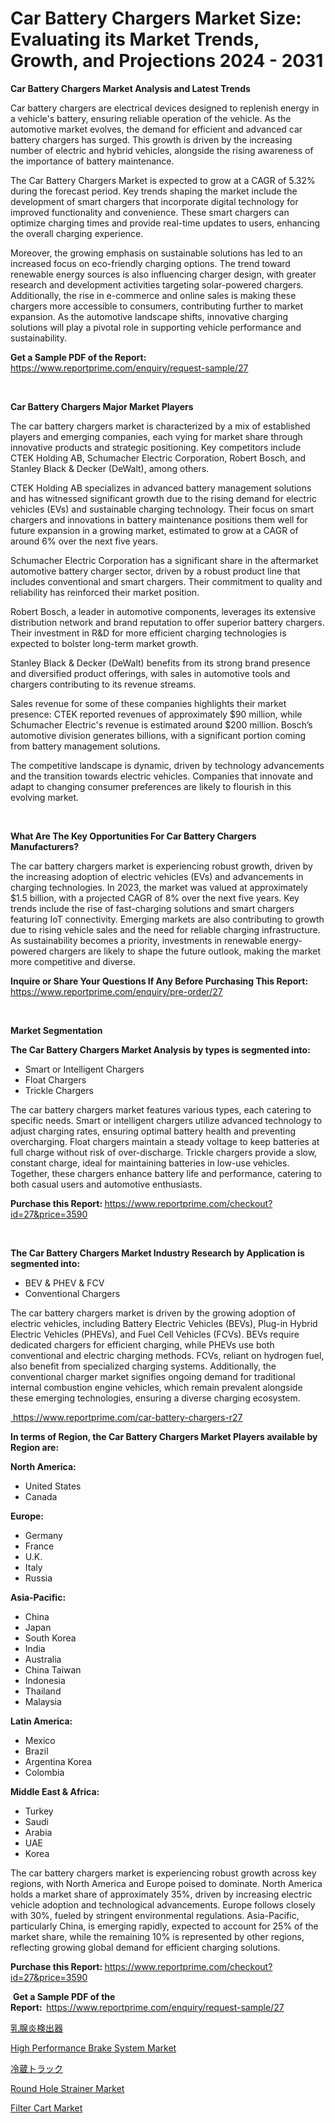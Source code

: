 <p><h1>Car Battery Chargers Market Size: Evaluating its Market Trends, Growth, and Projections 2024 - 2031</h1></p><p><strong>Car Battery Chargers Market Analysis and Latest Trends</strong></p>
<p><p>Car battery chargers are electrical devices designed to replenish energy in a vehicle's battery, ensuring reliable operation of the vehicle. As the automotive market evolves, the demand for efficient and advanced car battery chargers has surged. This growth is driven by the increasing number of electric and hybrid vehicles, alongside the rising awareness of the importance of battery maintenance.</p><p>The Car Battery Chargers Market is expected to grow at a CAGR of 5.32% during the forecast period. Key trends shaping the market include the development of smart chargers that incorporate digital technology for improved functionality and convenience. These smart chargers can optimize charging times and provide real-time updates to users, enhancing the overall charging experience.</p><p>Moreover, the growing emphasis on sustainable solutions has led to an increased focus on eco-friendly charging options. The trend toward renewable energy sources is also influencing charger design, with greater research and development activities targeting solar-powered chargers. Additionally, the rise in e-commerce and online sales is making these chargers more accessible to consumers, contributing further to market expansion. As the automotive landscape shifts, innovative charging solutions will play a pivotal role in supporting vehicle performance and sustainability.</p></p>
<p><strong>Get a Sample PDF of the Report:&nbsp;</strong> <a href="https://www.reportprime.com/enquiry/request-sample/27">https://www.reportprime.com/enquiry/request-sample/27</a></p>
<p>&nbsp;</p>
<p><strong>Car Battery Chargers Major Market Players</strong></p>
<p><p>The car battery chargers market is characterized by a mix of established players and emerging companies, each vying for market share through innovative products and strategic positioning. Key competitors include CTEK Holding AB, Schumacher Electric Corporation, Robert Bosch, and Stanley Black & Decker (DeWalt), among others.</p><p>CTEK Holding AB specializes in advanced battery management solutions and has witnessed significant growth due to the rising demand for electric vehicles (EVs) and sustainable charging technology. Their focus on smart chargers and innovations in battery maintenance positions them well for future expansion in a growing market, estimated to grow at a CAGR of around 6% over the next five years.</p><p>Schumacher Electric Corporation has a significant share in the aftermarket automotive battery charger sector, driven by a robust product line that includes conventional and smart chargers. Their commitment to quality and reliability has reinforced their market position.</p><p>Robert Bosch, a leader in automotive components, leverages its extensive distribution network and brand reputation to offer superior battery chargers. Their investment in R&D for more efficient charging technologies is expected to bolster long-term market growth.</p><p>Stanley Black & Decker (DeWalt) benefits from its strong brand presence and diversified product offerings, with sales in automotive tools and chargers contributing to its revenue streams.</p><p>Sales revenue for some of these companies highlights their market presence: CTEK reported revenues of approximately $90 million, while Schumacher Electric's revenue is estimated around $200 million. Bosch’s automotive division generates billions, with a significant portion coming from battery management solutions. </p><p>The competitive landscape is dynamic, driven by technology advancements and the transition towards electric vehicles. Companies that innovate and adapt to changing consumer preferences are likely to flourish in this evolving market.</p></p>
<p>&nbsp;</p>
<p><strong>What Are The Key Opportunities For Car Battery Chargers Manufacturers?</strong></p>
<p><p>The car battery chargers market is experiencing robust growth, driven by the increasing adoption of electric vehicles (EVs) and advancements in charging technologies. In 2023, the market was valued at approximately $1.5 billion, with a projected CAGR of 8% over the next five years. Key trends include the rise of fast-charging solutions and smart chargers featuring IoT connectivity. Emerging markets are also contributing to growth due to rising vehicle sales and the need for reliable charging infrastructure. As sustainability becomes a priority, investments in renewable energy-powered chargers are likely to shape the future outlook, making the market more competitive and diverse.</p></p>
<p><strong>Inquire or Share Your Questions If Any Before Purchasing This Report:</strong> <a href="https://www.reportprime.com/enquiry/pre-order/27">https://www.reportprime.com/enquiry/pre-order/27</a></p>
<p>&nbsp;</p>
<p><strong>Market Segmentation</strong></p>
<p><strong>The Car Battery Chargers Market Analysis by types is segmented into:</strong></p>
<p><ul><li>Smart or Intelligent Chargers</li><li>Float Chargers</li><li>Trickle Chargers</li></ul></p>
<p><p>The car battery chargers market features various types, each catering to specific needs. Smart or intelligent chargers utilize advanced technology to adjust charging rates, ensuring optimal battery health and preventing overcharging. Float chargers maintain a steady voltage to keep batteries at full charge without risk of over-discharge. Trickle chargers provide a slow, constant charge, ideal for maintaining batteries in low-use vehicles. Together, these chargers enhance battery life and performance, catering to both casual users and automotive enthusiasts.</p></p>
<p><strong>Purchase this Report:&nbsp;</strong><a href="https://www.reportprime.com/checkout?id=27&price=3590">https://www.reportprime.com/checkout?id=27&price=3590</a></p>
<p>&nbsp;</p>
<p><strong>The Car Battery Chargers Market Industry Research by Application is segmented into:</strong></p>
<p><ul><li>BEV & PHEV & FCV</li><li>Conventional Chargers</li></ul></p>
<p><p>The car battery chargers market is driven by the growing adoption of electric vehicles, including Battery Electric Vehicles (BEVs), Plug-in Hybrid Electric Vehicles (PHEVs), and Fuel Cell Vehicles (FCVs). BEVs require dedicated chargers for efficient charging, while PHEVs use both conventional and electric charging methods. FCVs, reliant on hydrogen fuel, also benefit from specialized charging systems. Additionally, the conventional charger market signifies ongoing demand for traditional internal combustion engine vehicles, which remain prevalent alongside these emerging technologies, ensuring a diverse charging ecosystem.</p></p>
<p><a href="https://www.reportprime.com/car-battery-chargers-r27">&nbsp;https://www.reportprime.com/car-battery-chargers-r27</a></p>
<p><strong>In terms of Region, the Car Battery Chargers Market Players available by Region are:</strong></p>
<p>
    <p> <strong> North America: </strong>
        <ul>
            <li>United States</li>
            <li>Canada</li>
        </ul>
        </p> 
    <p> <strong> Europe: </strong>
        <ul>
            <li>Germany</li>
            <li>France</li>
            <li>U.K.</li>
            <li>Italy</li>
            <li>Russia</li>
        </ul>
        </p> 
    <p> <strong> Asia-Pacific: </strong>
        <ul>
            <li>China</li>
            <li>Japan</li>
            <li>South Korea</li>
            <li>India</li>
            <li>Australia</li>
            <li>China Taiwan</li>
            <li>Indonesia</li>
            <li>Thailand</li>
            <li>Malaysia</li>
        </ul>
        </p> 
    <p> <strong> Latin America: </strong>
        <ul>
            <li>Mexico</li>
            <li>Brazil</li>
            <li>Argentina Korea</li>
            <li>Colombia</li>
        </ul>
        </p> 
    <p> <strong> Middle East & Africa: </strong>
        <ul>
            <li>Turkey</li>
            <li>Saudi</li>
            <li>Arabia</li>
            <li>UAE</li>
            <li>Korea</li>
        </ul>
    </p>
    </p>
<p><p>The car battery chargers market is experiencing robust growth across key regions, with North America and Europe poised to dominate. North America holds a market share of approximately 35%, driven by increasing electric vehicle adoption and technological advancements. Europe follows closely with 30%, fueled by stringent environmental regulations. Asia-Pacific, particularly China, is emerging rapidly, expected to account for 25% of the market share, while the remaining 10% is represented by other regions, reflecting growing global demand for efficient charging solutions.</p></p>
<p><strong>Purchase this Report: </strong><a href="https://www.reportprime.com/checkout?id=27&price=3590">https://www.reportprime.com/checkout?id=27&price=3590</a></p>
<p>&nbsp;<strong>Get a Sample PDF of the Report:&nbsp;&nbsp;</strong><a href="https://www.reportprime.com/enquiry/request-sample/27">https://www.reportprime.com/enquiry/request-sample/27</a></p>
<p><strong></strong></p>
<p><p><a href="https://medium.com/@durgin521/%E6%AC%A1%E3%81%AE%E6%96%87%E7%AB%A0%E3%82%92%E6%97%A5%E6%9C%AC%E8%AA%9E%E3%81%AB%E7%BF%BB%E8%A8%B3%E3%81%97%E3%81%BE%E3%81%99-%E5%9C%B0%E5%9F%9F-%E8%A3%BD%E5%93%81-%E3%81%8A%E3%82%88%E3%81%B3%E3%82%A8%E3%83%B3%E3%83%89%E3%83%A6%E3%83%BC%E3%82%B9%E5%88%A5%E3%81%AE%E3%82%B0%E3%83%AD%E3%83%BC%E3%83%90%E3%83%AB%E4%B9%B3%E8%85%BA%E7%82%8E%E6%A4%9C%E5%87%BA%E5%99%A8%E5%B8%82%E5%A0%B4%E3%81%AE%E7%8A%B6%E6%B3%81-2024%E5%B9%B4-2031%E5%B9%B4-%E3%81%A8%E4%BA%88%E6%B8%AC-363c4152fa7f">乳腺炎検出器</a></p><p><a href="https://github.com/ashepherd82/Market-Research-Report-List-6/blob/main/high-performance-brake-system-market.md">High Performance Brake System Market</a></p><p><a href="https://medium.com/@opalkilback2023/125%E3%83%9A%E3%83%BC%E3%82%B8%E3%81%AB%E3%82%8F%E3%81%9F%E3%82%8B-%E5%86%B7%E8%94%B5%E3%83%88%E3%83%A9%E3%83%83%E3%82%AF%E5%B8%82%E5%A0%B4%E3%81%AE%E5%8B%95%E5%90%91%E3%82%92%E6%8E%A2%E3%82%8B-%E3%82%B0%E3%83%AD%E3%83%BC%E3%83%90%E3%83%AB%E3%81%AA%E3%83%88%E3%83%AC%E3%83%B3%E3%83%89%E3%81%A8%E5%B0%86%E6%9D%A5%E3%81%AE%E6%88%90%E9%95%B7%E5%B1%95%E6%9C%9B-2024%E5%B9%B4-2031%E5%B9%B4-374c12946517">冷蔵トラック</a></p><p><a href="https://medium.com/@kstephenurdes435/future-of-innovation-global-round-hole-strainer-market-growth-and-opportunities-2024-2031-b2d38e493036">Round Hole Strainer Market</a></p><p><a href="https://medium.com/@belaayi865/filter-cart-market-size-share-trends-analysis-report-by-end-use-pulp-paper-food-c9ba05b5c6ad">Filter Cart Market</a></p></p>